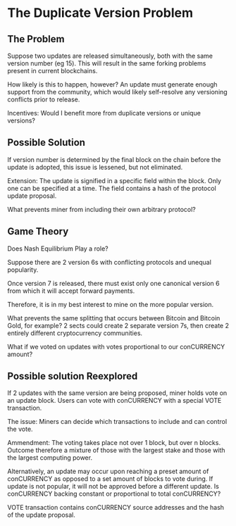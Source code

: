 # The Duplicate Version Problem

## The Problem

Suppose two updates are released simultaneously, both with the same version number (eg 15). This will result in the same forking problems present in current blockchains.

How likely is this to happen, however? An update must generate enough support from the community, which would likely self-resolve any versioning conflicts prior to release.

Incentives: Would I benefit more from duplicate versions or unique versions?

## Possible Solution

If version number is determined by the final block on the chain before the update is adopted, this issue is lessened, but not eliminated.

Extension: The update is signified in a specific field within the block. Only one can be specified at a time. The field contains a hash of the protocol update proposal.

What prevents miner from including their own arbitrary protocol?

## Game Theory

Does Nash Equilibrium Play a role?

Suppose there are 2 version 6s with conflicting protocols and unequal popularity.

Once version 7 is released, there must exist only one canonical version 6 from which it will accept forward payments.

Therefore, it is in my best interest to mine on the more popular version.

What prevents the same splitting that occurs between Bitcoin and Bitcoin Gold, for example? 2 sects could create 2 separate version 7s, then create 2 entirely different cryptocurrency communities.

What if we voted on updates with votes proportional to our conCURRENCY amount?

## Possible solution Reexplored

If 2 updates with the same version are being proposed, miner holds vote on an update block. Users can vote with conCURRENCY with a special VOTE transaction.

The issue: Miners can decide which transactions to include and can control the vote.

Ammendment: The voting takes place not over 1 block, but over n blocks. Outcome therefore a mixture of those with the largest stake and those with the largest computing power.

Alternatively, an update may occur upon reaching a preset amount of conCURRENCY as opposed to a set amount of blocks to vote during. If update is not popular, it will not be approved before a different update. Is conCURRENCY backing constant or proportional to total conCURRENCY?

VOTE transaction contains conCURRENCY source addresses and the hash of the update proposal.

